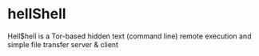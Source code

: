# hellShell
Hell$hell is a Tor-based hidden text (command line) remote execution and simple file transfer server &amp; client
